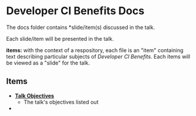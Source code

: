 # Developer CI Benefits Docs

The docs folder contains *slide/item(s) discussed in the talk.

Each slide/item will be presented in the talk.

**items:** with the context of a respository, each file is an "item" containing text describing particular subjects of _Developer CI Benefits_. Each items will be viewed as a "slide" for the talk.

## Items

- **[Talk Objectives]()**
  - The talk's objectives listed out
- **[]()**

